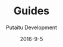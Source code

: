 ---
title: Guides
sections:
    -
        template: richTextSection
        includeGrandchildren: false
        text: "<h2 id=\"beginner\">Beginner</h2>\n<ul>\n<li><a href=\"/guides/hello-world\">Hello world</a></li>\n<li><a href=\"/guides/introduction-to-the-dashboard\">Introduction to the dashboard</a></li>\n<li><a href=\"/guides/introduction-to-the-cms\">Introduction to the CMS</a></li>\n<li><a href=\"/guides/starting-a-nodejs-site\">Starting a node.js site</a></li>\n<li><a href=\"/guides/starting-a-github-pages-site\">Starting a GitHub Pages site</a></li>\n</ul>\n"
    -
        template: richTextSection
        includeGrandchildren: false
        text: "<h2 id=\"intermediate\">Intermediate</h2>\n<ul>\n<li><a href=\"/guides/synchronising-projects/\">Synchronising projects</a></li>\n<li><a href=\"/guides/email-setup/\">Email setup</a></li>\n<li><a href=\"/guides/https-setup/\">HTTPS setup</a></li>\n<li><a href=\"/guides/configuring-github-for-oauth-tokens/\">Configuring GitHub for OAuth tokens setup</a></li>\n</ul>\n"
description: 'Learn how to get along with HashBrown'
meta:
    id: bf70856caed6633b734d5b0e7b61a651305571f1
    parentId: ""
    language: en
date: '2016-9-5'
author: 'Putaitu Development'
permalink: /guides/
layout: sectionPage
---